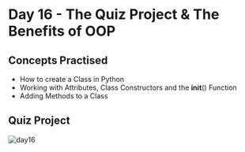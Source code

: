 # Day 16 - The Quiz Project & The Benefits of OOP
## Concepts Practised
- How to create a Class in Python
- Working with Attributes, Class Constructors and the __init__() Function
- Adding Methods to a Class
## Quiz Project
![day16](https://user-images.githubusercontent.com/98851253/154717147-b988f5f3-e66f-4133-8a60-c50e6c18ddec.gif)
